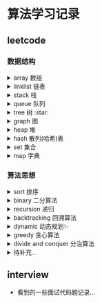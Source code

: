 # 算法学习记录

## leetcode

### 数据结构

<details>
    <summary>array 数组</summary>
    <ul>
        <li>189.轮转数组</li>
    </ul>
</details>

<details>
    <summary>linklist 链表</summary>
    <ul></ul>
</details>

<details>
    <summary>stack 栈</summary>
    <ul></ul>
</details>

<details>
    <summary>queue 队列</summary>
    <ul></ul>
</details>

<details>
    <summary>tree 树 :star: </summary>
    <ul></ul>
</details>

<details>
    <summary>graph 图</summary>
    <ul></ul>
</details>

<details>
    <summary>heap 堆</summary>
    <ul></ul>
</details>

<details>
    <summary>hash 散列(哈希)表</summary>
    <ul></ul>
</details>

<details>
    <summary>set 集合</summary>
    <ul></ul>
</details>

<details>
    <summary>map 字典</summary>
    <ul></ul>
</details>

### 算法思想

<details>
    <summary>sort 排序</summary>
    <ul></ul>
</details>

<details>
    <summary>binary 二分算法</summary>
    <ul></ul>
</details>

<details>
    <summary>recursion 递归</summary>
    <ul></ul>
</details>

<details>
    <summary>backtracking 回溯算法</summary>
    <ul></ul>
</details>

<details>
    <summary>dynamic 动态规划✨</summary>
    <ul></ul>
</details>

<details>
    <summary>greedy 贪心算法</summary>
    <ul></ul>
</details>

<details>
    <summary>divide and conquer 分治算法</summary>
    <ul></ul>
</details>

<details>
    <summary>待补充...</summary>
    <ul></ul>
</details>

## interview

-   看到的一些面试代码题记录...
